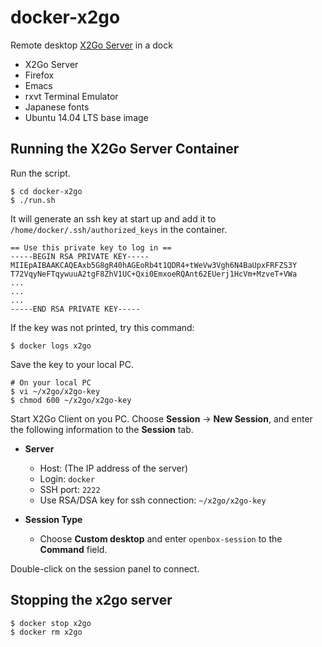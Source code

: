 # docker-x2go

Remote desktop [X2Go Server](http://wiki.x2go.org/doku.php) in a dock

- X2Go Server
- Firefox
- Emacs
- rxvt Terminal Emulator
- Japanese fonts
- Ubuntu 14.04 LTS base image


## Running the X2Go Server Container

Run the script.

```
$ cd docker-x2go
$ ./run.sh
```

It will generate an ssh key at start up and add it to
`/home/docker/.ssh/authorized_keys` in the container.

```
== Use this private key to log in ==
-----BEGIN RSA PRIVATE KEY-----
MIIEpAIBAAKCAQEAxb5G8gR40hAGEoRb4t1QDR4+tWeVw3Vgh6N4BaUpxFRFZS3Y
T72VqyNeFTqywuuA2tgF8ZhV1UC+Qxi0EmxoeRQAnt62EUerj1HcVm+MzveT+VWa
...
...
...
-----END RSA PRIVATE KEY-----
```

If the key was not printed, try this command:

```
$ docker logs x2go
```

Save the key to your local PC.

```
# On your local PC
$ vi ~/x2go/x2go-key
$ chmod 600 ~/x2go/x2go-key
```

Start X2Go Client on you PC. Choose **Session** -> **New Session**,
and enter the following information to the **Session** tab.

- **Server**
  * Host: (The IP address of the server)
  * Login: `docker`
  * SSH port: `2222`
  * Use RSA/DSA key for ssh connection: `~/x2go/x2go-key`

- **Session Type**
  * Choose **Custom desktop** and enter `openbox-session` to
    the **Command** field.

Double-click on the session panel to connect.


## Stopping the x2go server

```
$ docker stop x2go
$ docker rm x2go
```
